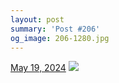 ```yaml
---
layout: post
summary: 'Post #206'
og_image: 206-1280.jpg
---
```


<p>
  <time>
    <a href="/206">May 19, 2024</a>
  </time>
  <a href="/206">
    <img src="{{ site.assets_url }}/206-640.jpg" srcset="{{ site.assets_url }}/206-320.jpg 320w, {{ site.assets_url }}/206-640.jpg 640w, {{ site.assets_url }}/206-960.jpg 960w, {{ site.assets_url }}/206-1280.jpg 1280w" sizes="(min-width: 700px) 50vw, calc(100vw - 2rem)" />
  </a>
</p>
